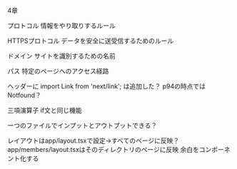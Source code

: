 4章

プロトコル
情報をやり取りするルール

HTTPSプロトコル
データを安全に送受信するためのルール

ドメイン
サイトを識別するための名前

パス
特定のページへのアクセス経路

ヘッダーに
import Link from 'next/link';
は追加した？
p94の時点ではNotfound？

三項演算子
if文と同じ機能

一つのファイルでインプットとアウトプットできる？

レイアウトはapp/layout.tsxで設定→すべてのページに反映？
app/members/layout.tsxはそのディレクトリのページに反映
余白をコンポーネント化する